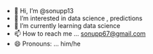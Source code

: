 - 👋 Hi, I’m @sonupp13
- 👀 I’m interested in data science , predictions
- 🌱 I’m currently learning data science
- 📫 How to reach me ... sonupp67@gmail.com
-  😄 Pronouns: ... him/he

<!---
sonupp13/sonupp13 is a ✨ special ✨ repository because its `README.md` (this file) appears on your GitHub profile.
You can click the Preview link to take a look at your changes.
--->
